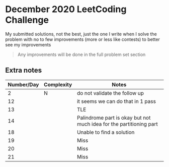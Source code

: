 #  December 2020 LeetCoding Challenge
My submitted solutions, not the best, just the one I write when I solve the problem with no to few improvements (more or less like contests) to better see my improvements
> Any improvements will be done in the full problem set section

## Extra notes
|Number/Day|Complexity|Notes|
|-|-|-|
|2|N|do not validate the follow up|
|12||it seems we can do that in 1 pass|
|13||TLE|
|14||Palindrome part is okay but not much idea for the partitioning part|
|18||Unable to find a solution|
|19||Miss|
|20||Miss|
|21||Miss|